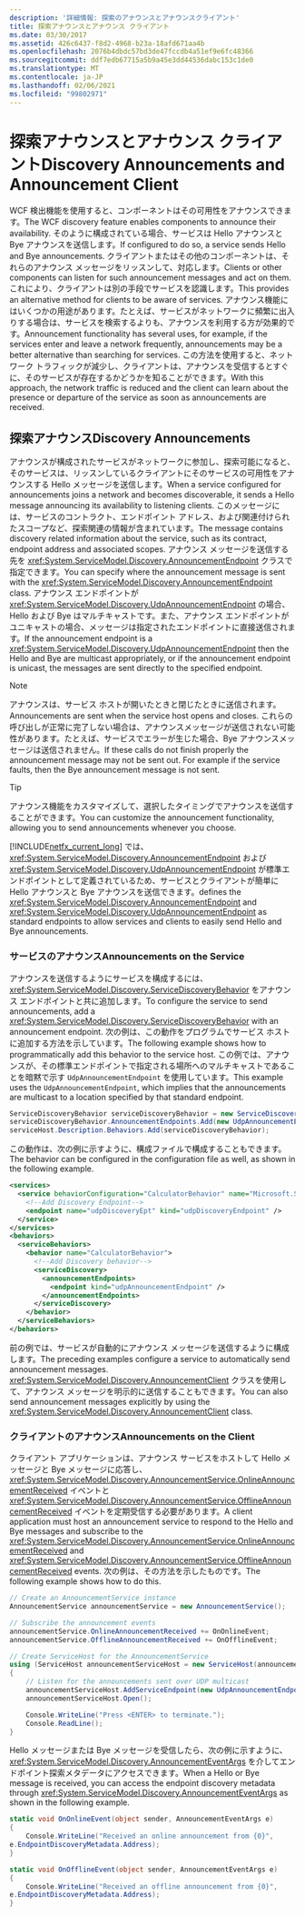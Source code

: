 ```yaml
---
description: '詳細情報: 探索のアナウンスとアナウンスクライアント'
title: 探索アナウンスとアナウンス クライアント
ms.date: 03/30/2017
ms.assetid: 426c6437-f8d2-4968-b23a-18afd671aa4b
ms.openlocfilehash: 2076b4dbdc57bd3de47fccdb4a51ef9e6fc48366
ms.sourcegitcommit: ddf7edb67715a5b9a45e3dd44536dabc153c1de0
ms.translationtype: MT
ms.contentlocale: ja-JP
ms.lasthandoff: 02/06/2021
ms.locfileid: "99802971"
---
```

# <a name="discovery-announcements-and-announcement-client"></a><span data-ttu-id="dc8b2-103">探索アナウンスとアナウンス クライアント</span><span class="sxs-lookup"><span data-stu-id="dc8b2-103">Discovery Announcements and Announcement Client</span></span>

<span data-ttu-id="dc8b2-104">WCF 検出機能を使用すると、コンポーネントはその可用性をアナウンスできます。</span><span class="sxs-lookup"><span data-stu-id="dc8b2-104">The WCF discovery feature enables components to announce their availability.</span></span> <span data-ttu-id="dc8b2-105">そのように構成されている場合、サービスは Hello アナウンスと Bye アナウンスを送信します。</span><span class="sxs-lookup"><span data-stu-id="dc8b2-105">If configured to do so, a service sends Hello and Bye announcements.</span></span> <span data-ttu-id="dc8b2-106">クライアントまたはその他のコンポーネントは、それらのアナウンス メッセージをリッスンして、対応します。</span><span class="sxs-lookup"><span data-stu-id="dc8b2-106">Clients or other components can listen for such announcement messages and act on them.</span></span> <span data-ttu-id="dc8b2-107">これにより、クライアントは別の手段でサービスを認識します。</span><span class="sxs-lookup"><span data-stu-id="dc8b2-107">This provides an alternative method for clients to be aware of services.</span></span> <span data-ttu-id="dc8b2-108">アナウンス機能にはいくつかの用途があります。たとえば、サービスがネットワークに頻繁に出入りする場合は、サービスを検索するよりも、アナウンスを利用する方が効果的です。</span><span class="sxs-lookup"><span data-stu-id="dc8b2-108">Announcement functionality has several uses, for example, if the services enter and leave a network frequently, announcements may be a better alternative than searching for services.</span></span> <span data-ttu-id="dc8b2-109">この方法を使用すると、ネットワーク トラフィックが減少し、クライアントは、アナウンスを受信するとすぐに、そのサービスが存在するかどうかを知ることができます。</span><span class="sxs-lookup"><span data-stu-id="dc8b2-109">With this approach, the network traffic is reduced and the client can learn about the presence or departure of the service as soon as announcements are received.</span></span>

## <a name="discovery-announcements"></a><span data-ttu-id="dc8b2-110">探索アナウンス</span><span class="sxs-lookup"><span data-stu-id="dc8b2-110">Discovery Announcements</span></span>

<span data-ttu-id="dc8b2-111">アナウンスが構成されたサービスがネットワークに参加し、探索可能になると、そのサービスは、リッスンしているクライアントにそのサービスの可用性をアナウンスする Hello メッセージを送信します。</span><span class="sxs-lookup"><span data-stu-id="dc8b2-111">When a service configured for announcements joins a network and becomes discoverable, it sends a Hello message announcing its availability to listening clients.</span></span> <span data-ttu-id="dc8b2-112">このメッセージには、サービスのコントラクト、エンドポイント アドレス、および関連付けられたスコープなど、探索関連の情報が含まれています。</span><span class="sxs-lookup"><span data-stu-id="dc8b2-112">The message contains discovery related information about the service, such as its contract, endpoint address and associated scopes.</span></span> <span data-ttu-id="dc8b2-113">アナウンス メッセージを送信する先を <xref:System.ServiceModel.Discovery.AnnouncementEndpoint> クラスで指定できます。</span><span class="sxs-lookup"><span data-stu-id="dc8b2-113">You can specify where the announcement message is sent with the <xref:System.ServiceModel.Discovery.AnnouncementEndpoint> class.</span></span> <span data-ttu-id="dc8b2-114">アナウンス エンドポイントが <xref:System.ServiceModel.Discovery.UdpAnnouncementEndpoint> の場合、Hello および Bye はマルチキャストです。また、アナウンス エンドポイントがユニキャストの場合、メッセージは指定されたエンドポイントに直接送信されます。</span><span class="sxs-lookup"><span data-stu-id="dc8b2-114">If the announcement endpoint is a <xref:System.ServiceModel.Discovery.UdpAnnouncementEndpoint> then the Hello and Bye are multicast appropriately, or if the announcement endpoint is unicast, the messages are sent directly to the specified endpoint.</span></span>

> [!NOTE]
> <span data-ttu-id="dc8b2-115">アナウンスは、サービス ホストが開いたときと閉じたときに送信されます。</span><span class="sxs-lookup"><span data-stu-id="dc8b2-115">Announcements are sent when the service host opens and closes.</span></span> <span data-ttu-id="dc8b2-116">これらの呼び出しが正常に完了しない場合は、アナウンスメッセージが送信されない可能性があります。たとえば、サービスでエラーが生じた場合、Bye アナウンスメッセージは送信されません。</span><span class="sxs-lookup"><span data-stu-id="dc8b2-116">If these calls do not finish properly the announcement message may not be sent out. For example if the service faults, then the Bye announcement message is not sent.</span></span>

> [!TIP]
> <span data-ttu-id="dc8b2-117">アナウンス機能をカスタマイズして、選択したタイミングでアナウンスを送信することができます。</span><span class="sxs-lookup"><span data-stu-id="dc8b2-117">You can customize the announcement functionality, allowing you to send announcements whenever you choose.</span></span>

[!INCLUDE[netfx_current_long](../../../../includes/netfx-current-long-md.md)] <span data-ttu-id="dc8b2-118">では、<xref:System.ServiceModel.Discovery.AnnouncementEndpoint> および <xref:System.ServiceModel.Discovery.UdpAnnouncementEndpoint> が標準エンドポイントとして定義されているため、サービスとクライアントが簡単に Hello アナウンスと Bye アナウンスを送信できます。</span><span class="sxs-lookup"><span data-stu-id="dc8b2-118">defines the <xref:System.ServiceModel.Discovery.AnnouncementEndpoint> and <xref:System.ServiceModel.Discovery.UdpAnnouncementEndpoint> as standard endpoints to allow services and clients to easily send Hello and Bye announcements.</span></span>

### <a name="announcements-on-the-service"></a><span data-ttu-id="dc8b2-119">サービスのアナウンス</span><span class="sxs-lookup"><span data-stu-id="dc8b2-119">Announcements on the Service</span></span>

<span data-ttu-id="dc8b2-120">アナウンスを送信するようにサービスを構成するには、<xref:System.ServiceModel.Discovery.ServiceDiscoveryBehavior> をアナウンス エンドポイントと共に追加します。</span><span class="sxs-lookup"><span data-stu-id="dc8b2-120">To configure the service to send announcements, add a <xref:System.ServiceModel.Discovery.ServiceDiscoveryBehavior> with an announcement endpoint.</span></span> <span data-ttu-id="dc8b2-121">次の例は、この動作をプログラムでサービス ホストに追加する方法を示しています。</span><span class="sxs-lookup"><span data-stu-id="dc8b2-121">The following example shows how to programmatically add this behavior to the service host.</span></span> <span data-ttu-id="dc8b2-122">この例では、アナウンスが、その標準エンドポイントで指定される場所へのマルチキャストであることを暗黙で示す `UdpAnnouncementEndpoint` を使用しています。</span><span class="sxs-lookup"><span data-stu-id="dc8b2-122">This example uses the `UdpAnnouncementEndpoint`, which implies that the announcements are multicast to a location specified by that standard endpoint.</span></span>

```csharp
ServiceDiscoveryBehavior serviceDiscoveryBehavior = new ServiceDiscoveryBehavior();
serviceDiscoveryBehavior.AnnouncementEndpoints.Add(new UdpAnnouncementEndpoint());
serviceHost.Description.Behaviors.Add(serviceDiscoveryBehavior);
```

<span data-ttu-id="dc8b2-123">この動作は、次の例に示すように、構成ファイルで構成することもできます。</span><span class="sxs-lookup"><span data-stu-id="dc8b2-123">The behavior can be configured in the configuration file as well, as shown in the following example.</span></span>

```xml
<services>
  <service behaviorConfiguration="CalculatorBehavior" name="Microsoft.Samples.Discovery.CalculatorService">
    <!--Add Discovery Endpoint-->
    <endpoint name="udpDiscoveryEpt" kind="udpDiscoveryEndpoint" />
  </service>
</services>
<behaviors>
  <serviceBehaviors>
    <behavior name="CalculatorBehavior">
      <!--Add Discovery behavior-->
      <serviceDiscovery>
        <announcementEndpoints>
          <endpoint kind="udpAnnouncementEndpoint" />
        </announcementEndpoints>
      </serviceDiscovery>
    </behavior>
  </serviceBehaviors>
</behaviors>
```

<span data-ttu-id="dc8b2-124">前の例では、サービスが自動的にアナウンス メッセージを送信するように構成します。</span><span class="sxs-lookup"><span data-stu-id="dc8b2-124">The preceding examples configure a service to automatically send announcement messages.</span></span> <span data-ttu-id="dc8b2-125"><xref:System.ServiceModel.Discovery.AnnouncementClient> クラスを使用して、アナウンス メッセージを明示的に送信することもできます。</span><span class="sxs-lookup"><span data-stu-id="dc8b2-125">You can also send announcement messages explicitly by using the <xref:System.ServiceModel.Discovery.AnnouncementClient> class.</span></span>

### <a name="announcements-on-the-client"></a><span data-ttu-id="dc8b2-126">クライアントのアナウンス</span><span class="sxs-lookup"><span data-stu-id="dc8b2-126">Announcements on the Client</span></span>

<span data-ttu-id="dc8b2-127">クライアント アプリケーションは、アナウンス サービスをホストして Hello メッセージと Bye メッセージに応答し、<xref:System.ServiceModel.Discovery.AnnouncementService.OnlineAnnouncementReceived> イベントと <xref:System.ServiceModel.Discovery.AnnouncementService.OfflineAnnouncementReceived> イベントを定期受信する必要があります。</span><span class="sxs-lookup"><span data-stu-id="dc8b2-127">A client application must host an announcement service to respond to the Hello and Bye messages and subscribe to the <xref:System.ServiceModel.Discovery.AnnouncementService.OnlineAnnouncementReceived> and <xref:System.ServiceModel.Discovery.AnnouncementService.OfflineAnnouncementReceived> events.</span></span> <span data-ttu-id="dc8b2-128">次の例は、その方法を示したものです。</span><span class="sxs-lookup"><span data-stu-id="dc8b2-128">The following example shows how to do this.</span></span>

```csharp
// Create an AnnouncementService instance
AnnouncementService announcementService = new AnnouncementService();

// Subscribe the announcement events
announcementService.OnlineAnnouncementReceived += OnOnlineEvent;
announcementService.OfflineAnnouncementReceived += OnOfflineEvent;

// Create ServiceHost for the AnnouncementService
using (ServiceHost announcementServiceHost = new ServiceHost(announcementService))
{
    // Listen for the announcements sent over UDP multicast
    announcementServiceHost.AddServiceEndpoint(new UdpAnnouncementEndpoint());
    announcementServiceHost.Open();

    Console.WriteLine("Press <ENTER> to terminate.");
    Console.ReadLine();
}
```

<span data-ttu-id="dc8b2-129">Hello メッセージまたは Bye メッセージを受信したら、次の例に示すように、<xref:System.ServiceModel.Discovery.AnnouncementEventArgs> を介してエンドポイント探索メタデータにアクセスできます。</span><span class="sxs-lookup"><span data-stu-id="dc8b2-129">When a Hello or Bye message is received, you can access the endpoint discovery metadata through <xref:System.ServiceModel.Discovery.AnnouncementEventArgs> as shown in the following example.</span></span>

```csharp
static void OnOnlineEvent(object sender, AnnouncementEventArgs e)
{
    Console.WriteLine("Received an online announcement from {0}",
e.EndpointDiscoveryMetadata.Address);
}

static void OnOfflineEvent(object sender, AnnouncementEventArgs e)
{
    Console.WriteLine("Received an offline announcement from {0}",
e.EndpointDiscoveryMetadata.Address);
}
```
